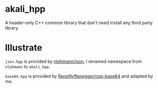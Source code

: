 # akali_hpp
A header-only C++ common library that don't need install any third party library.

# Illustrate
`json.hpp` is provided by [nlohmann/json](https://github.com/nlohmann/json), I renamed namespace from `nlohmann` to `akali_hpp`.

`base64.hpp` is provided by [ReneNyffenegger/cpp-base64](https://github.com/ReneNyffenegger/cpp-base64) and adapted by me.

